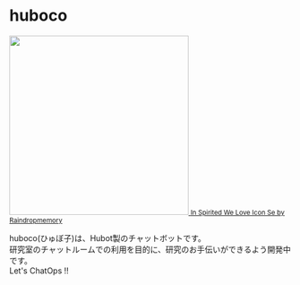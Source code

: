 # huboco

<a href="https://raw.githubusercontent.com/hico-horiuchi/huboco/master/icon.png">
  <img src="/../master/icon.png" width="320px" height="auto">
</a>
<small>
  <a href="http://raindropmemory.deviantart.com/art/In-Spirited-We-Love-Icon-Set-Repost-304014435" target="_blank">
    In Spirited We Love Icon Se by Raindropmemory
  </a>
</small>
<br>

huboco(ひゅぼ子)は、Hubot製のチャットボットです。
<br>
研究室のチャットルームでの利用を目的に、研究のお手伝いができるよう開発中です。
<br>
Let's ChatOps !!
